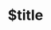 ---
title: $title
second_title: Aspose.Imaging.Pdf Adapter for .NET API Reference
description: $description
type: docs
weight: $weight
url: /adapters/net/aspose.imaging.pdf.adapter/$ref/
---